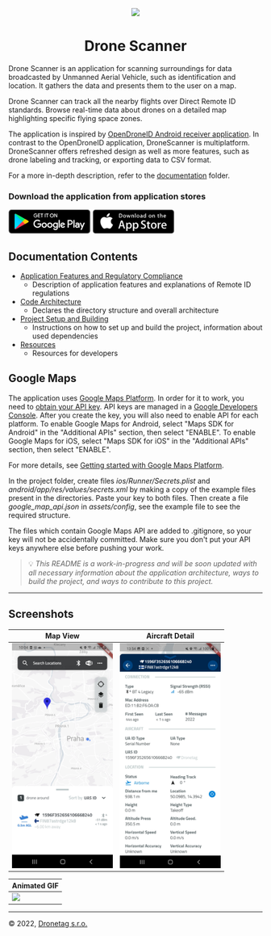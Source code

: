 <p align="center">
  <img src="assets/images/icon.png" width="96" />
</p>
<h1 align="center">Drone Scanner</h1>

Drone Scanner is an application for scanning surroundings for data broadcasted by Unmanned Aerial Vehicle, such as identification and location. It gathers the data and presents them to the user on a map.

Drone Scanner can track all the nearby flights over Direct Remote ID standards. Browse real-time data about drones on a detailed map highlighting specific flying space zones. 

The application is inspired by [OpenDroneID Android receiver application](https://github.com/opendroneid/receiver-android). In contrast to the OpenDroneID application, DroneScanner is multiplatform. DroneScanner offers refreshed design as well as more features, such as drone labeling and tracking, or exporting data to CSV format.

For a more in-depth description, refer to the [documentation](./docs/) folder.

### Download the application from application stores

<div>
<a href='https://play.google.com/store/apps/details?id=cz.dronetag.dronescanner' target='_blank'><img alt='Get it on Google Play' src='assets/images/google_play.png' height='48px'/></a>
<a href='https://apps.apple.com/app/drone-scanner/id1644548782' target='_blank'><img alt='Get it on the App Store' src='assets/images/app_store.png' height='48px'/></a>
</div>

## Documentation Contents

* [Application Features and Regulatory Compliance](./docs/features.md)
    * Description of application features and explanations of Remote ID regulations 
* [Code Architecture](./docs/architecture.md)
    * Declares the directory structure and overall architecture
* [Project Setup and Building](./docs/build.md)
    * Instructions on how to set up and build the project, information about used dependencies
* [Resources](./docs/resources.md)
    * Resources for developers

## Google Maps

The application uses [Google Maps Platform](https://cloud.google.com/maps-platform/). In order for it to work, you need to [obtain your API key](https://developers.google.com/maps/documentation/maps-static/get-api-key). API keys are managed in a [Google Developers Console](https://console.cloud.google.com/). After you create the key, you will also need to enable API for each platform. To enable Google Maps for Android, select "Maps SDK for Android" in the "Additional APIs" section, then select "ENABLE". To enable Google Maps for iOS, select "Maps SDK for iOS" in the "Additional APIs" section, then select "ENABLE".

For more details, see [Getting started with Google Maps Platform](https://developers.google.com/maps/gmp-get-started).

In the project folder, create files *ios/Runner/Secrets.plist* and *android/app/res/values/secrets.xml* by making a copy of the example files present in the directories. Paste your key to both files. Then create a file *google_map_api.json* in *assets/config*, see the example file to see the required structure.

The files which contain Google Maps API are added to .gitignore, so your key will not be accidentally committed. Make sure you don't put your API keys anywhere else before pushing your work.

> 💡 _This README is a work-in-progress and will be soon updated with all necessary information about the application architecture, ways to build the project, and ways to contribute to this project._

---

## Screenshots


| Map View       | Aircraft Detail           |
| ------------- |:-------------:|
|<img src="/assets/screenshots/map_page.jpg" width="200"/>| <img src="/assets/screenshots/detail.jpg" width="200"/> |

| Animated GIF      |
| ------------- |
|<img src="/assets/screenshots/app-usage.gif" width="200"/>|


---

© 2022, [Dronetag s.r.o.](https://dronetag.cz)
